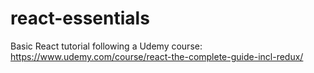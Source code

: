 # react-essentials
Basic React tutorial following a Udemy course: https://www.udemy.com/course/react-the-complete-guide-incl-redux/
